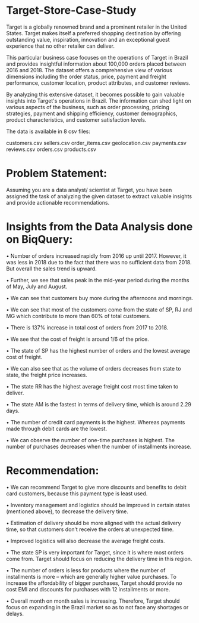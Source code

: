 # Target-Store-Case-Study
Target is a globally renowned brand and a prominent retailer in the United States. Target makes itself a preferred shopping destination by offering outstanding value, inspiration, innovation and an exceptional guest experience that no other retailer can deliver.

This particular business case focuses on the operations of Target in Brazil and provides insightful information about 100,000 orders placed between 2016 and 2018. The dataset offers a comprehensive view of various dimensions including the order status, price, payment and freight performance, customer location, product attributes, and customer reviews.

By analyzing this extensive dataset, it becomes possible to gain valuable insights into Target's operations in Brazil. The information can shed light on various aspects of the business, such as order processing, pricing strategies, payment and shipping efficiency, customer demographics, product characteristics, and customer satisfaction levels.

The data is available in 8 csv files:

customers.csv sellers.csv order_items.csv geolocation.csv payments.csv reviews.csv orders.csv products.csv

# Problem Statement:
Assuming you are a data analyst/ scientist at Target, you have been assigned the task of analyzing the given dataset to extract valuable insights and provide actionable recommendations.

# Insights from the Data Analysis done on BiqQuery:
• Number of orders increased rapidly from 2016 up until 2017. However, it was less in 2018 due to the fact that there was no sufficient data from 2018. But overall the sales trend is upward.

• Further, we see that sales peak in the mid-year period during the months of May, July and August.

• We can see that customers buy more during the afternoons and mornings.

• We can see that most of the customers come from the state of SP, RJ and MG which contribute to more than 60% of total customers.

• There is 137% increase in total cost of orders from 2017 to 2018.

• We see that the cost of freight is around 1/6 of the price.

• The state of SP has the highest number of orders and the lowest average cost of freight.

• We can also see that as the volume of orders decreases from state to state, the freight price increases.

• The state RR has the highest average freight cost most time taken to deliver.

• The state AM is the fastest in terms of delivery time, which is around 2.29 days.

• The number of credit card payments is the highest. Whereas payments made through debit cards are the lowest.

• We can observe the number of one-time purchases is highest. The number of purchases decreases when the number of installments increase.

# Recommendation:
• We can recommend Target to give more discounts and benefits to debit card customers, because this payment type is least used.

• Inventory management and logistics should be improved in certain states (mentioned above), to decrease the delivery time.

• Estimation of delivery should be more aligned with the actual delivery time, so that customers don’t receive the orders at unexpected time.

• Improved logistics will also decrease the average freight costs.

• The state SP is very important for Target, since it is where most orders come from. Target should focus on reducing the delivery time in this region.

• The number of orders is less for products where the number of installments is more – which are generally higher value purchases. To increase the affordability of bigger purchases, Target should provide no cost EMI and discounts for purchases with 12 installments or more.

• Overall month on month sales is increasing. Therefore, Target should focus on expanding in the Brazil market so as to not face any shortages or delays.



